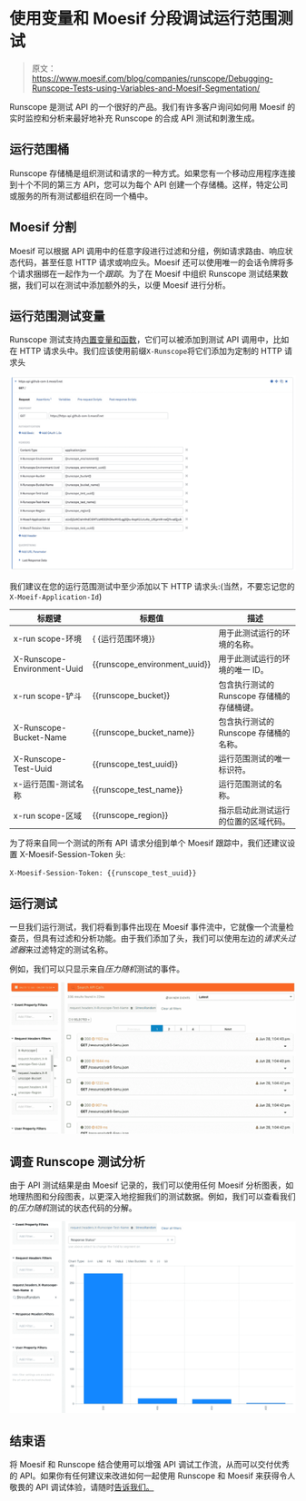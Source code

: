# 使用变量和 Moesif 分段调试运行范围测试

> 原文：<https://www.moesif.com/blog/companies/runscope/Debugging-Runscope-Tests-using-Variables-and-Moesif-Segmentation/>

Runscope 是测试 API 的一个很好的产品。我们有许多客户询问如何用 Moesif 的实时监控和分析来最好地补充 Runscope 的合成 API 测试和刺激生成。

## 运行范围桶

Runscope 存储桶是组织测试和请求的一种方式。如果您有一个移动应用程序连接到十个不同的第三方 API，您可以为每个 API 创建一个存储桶。这样，特定公司或服务的所有测试都组织在同一个桶中。

## Moesif 分割

Moesif 可以根据 API 调用中的任意字段进行过滤和分组，例如请求路由、响应状态代码，甚至任意 HTTP 请求或响应头。Moesif 还可以使用唯一的会话令牌将多个请求捆绑在一起作为一个*跟踪*。为了在 Moesif 中组织 Runscope 测试结果数据，我们可以在测试中添加额外的头，以便 Moesif 进行分析。

## 运行范围测试变量

Runscope 测试支持[内置变量和函数](https://www.runscope.com/docs/api-testing/variables)，它们可以被添加到测试 API 调用中，比如在 HTTP 请求头中。我们应该使用前缀`X-Runscope`将它们添加为定制的 HTTP 请求头

![Runscope test editor](img/e436e6ea398fd2af78e56eb1157dbd75.png)

我们建议在您的运行范围测试中至少添加以下 HTTP 请求头:(当然，不要忘记您的`X-Moeif-Application-Id`)

| 标题键 | 标题值 | 描述 |
| --- | --- | --- |
| x-run scope-环境 | { {运行范围环境}} | 用于此测试运行的环境的名称。 |
| X-Runscope-Environment-Uuid | {{runscope_environment_uuid}} | 用于此测试运行的环境的唯一 ID。 |
| x-run scope-铲斗 | {{runscope_bucket}} | 包含执行测试的 Runscope 存储桶的存储桶键。 |
| X-Runscope-Bucket-Name | {{runscope_bucket_name}} | 包含执行测试的 Runscope 存储桶的名称。 |
| X-Runscope-Test-Uuid | {{runscope_test_uuid}} | 运行范围测试的唯一标识符。 |
| x-运行范围-测试名称 | {{runscope_test_name}} | 运行范围测试的名称。 |
| x-run scope-区域 | {{runscope_region}} | 指示启动此测试运行的位置的区域代码。 |

为了将来自同一个测试的所有 API 请求分组到单个 Moesif 跟踪中，我们还建议设置 X-Moesif-Session-Token 头:

`X-Moesif-Session-Token: {{runscope_test_uuid}}`

## 运行测试

一旦我们运行测试，我们将看到事件出现在 Moesif 事件流中，它就像一个流量检查员，但具有过滤和分析功能。由于我们添加了头，我们可以使用左边的*请求头过滤器*来过滤特定的测试名称。

例如，我们可以只显示来自*压力随机*测试的事件。

![Runscope test editor](img/137ae23aaa9692e90aced7a62044543b.png)

## 调查 Runscope 测试分析

由于 API 测试结果是由 Moesif 记录的，我们可以使用任何 Moesif 分析图表，如地理热图和分段图表，以更深入地挖掘我们的测试数据。例如，我们可以查看我们的*压力随机*测试的状态代码的分解。

![Runscope test editor](img/44fc6e3ad716d2982bbccf2b60c6e081.png)

## 结束语

将 Moesif 和 Runscope 结合使用可以增强 API 调试工作流，从而可以交付优秀的 API。如果你有任何建议来改进如何一起使用 Runscope 和 Moesif 来获得令人敬畏的 API 调试体验，请随时[告诉我们。](mailto:team@moesif.com)